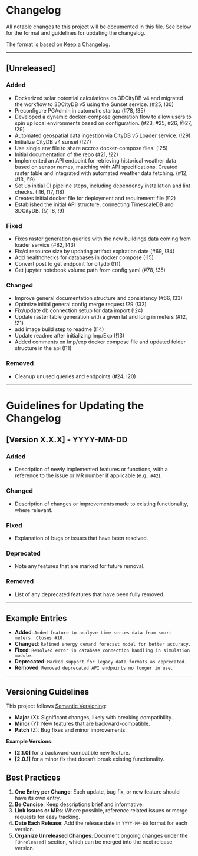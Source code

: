 
# Changelog

All notable changes to this project will be documented in this file. 
See below for the format and guidelines for updating the changelog.

The format is based on [Keep a Changelog](https://keepachangelog.com/en/1.1.0/).

---

## [Unreleased]
### Added
- Dockerized solar potential calculations on 3DCityDB v4 and migrated the workflow to 3DCityDB v5 using the Sunset service. (#25, !30)
- Preconfigure PGAdmin in automatic startup (#78, !35)
- Developed a dynamic docker-compose generation flow to allow users to spin up local environments based on configuration. (#23, #25, #26, @27, !29)
- Automated geospatial data ingestion via CityDB v5 Loader service. (!29)
- Initialize CityDB v4 sunset (!27)
- Use single env file to share accros docker-compose files. (!25)
- Initial documentation of the repo (#21, !22)
- Implemented an API endpoint for retrieving historical weather data based on sensor names, matching with API specifications. Created raster table and integrated with automated weather data fetching. (#12, #13, !19)
- Set up initial CI pipeline steps, including dependency installation and lint checks. (!16, !17, !18)
- Creates initial docker file for deployment and requirement file (!12)
- Established the initial API structure, connecting TimescaleDB and 3DCityDB. (!7, !8, !9)

### Fixed
- Fixes raster generation queries with the new buildings data coming from loader service (#82, !43)
- Fix/ci resource size by updating artifact expiration date (#69, !34)
- Add healthchecks for databases in docker compose (!15)
- Convert post to get endpoint for citydb (!11)
- Get jupyter notebook volume path from config.yaml (#78, !35)

### Changed
- Improve general documentation structure and consistency (#66, !33)
- Optimize initial general config merge request !29 (!32)
- Fix/update db connection setup for data import (!24)
- Update raster table generation with a given lat and long in meters (#12, !21)
- add image build step to readme (!14)
- Update readme after initializing Imp/Exp (!13)
- Added comments on Imp/exp docker compose file and updated folder structure in the api (!11)

### Removed
- Cleanup unused queries and endpoints (#24, !20)

---

# Guidelines for Updating the Changelog
## [Version X.X.X] - YYYY-MM-DD
### Added
- Description of newly implemented features or functions, with a reference to the issue or MR number if applicable (e.g., `#42`).

### Changed
- Description of changes or improvements made to existing functionality, where relevant.

### Fixed
- Explanation of bugs or issues that have been resolved.
  
### Deprecated
- Note any features that are marked for future removal.

### Removed
- List of any deprecated features that have been fully removed.

---

## Example Entries

- **Added**: `Added feature to analyze time-series data from smart meters. Closes #10.`
- **Changed**: `Refined energy demand forecast model for better accuracy.`
- **Fixed**: `Resolved error in database connection handling in simulation module.`
- **Deprecated**: `Marked support for legacy data formats as deprecated.`
- **Removed**: `Removed deprecated API endpoints no longer in use.`

---

## Versioning Guidelines

This project follows [Semantic Versioning](https://semver.org/spec/v2.0.0.html):
- **Major** (X): Significant changes, likely with breaking compatibility.
- **Minor** (Y): New features that are backward-compatible.
- **Patch** (Z): Bug fixes and minor improvements.

**Example Versions**:
- **[2.1.0]** for a backward-compatible new feature.
- **[2.0.1]** for a minor fix that doesn’t break existing functionality.

## Best Practices

1. **One Entry per Change**: Each update, bug fix, or new feature should have its own entry.
2. **Be Concise**: Keep descriptions brief and informative.
3. **Link Issues or MRs**: Where possible, reference related issues or merge requests for easy tracking.
4. **Date Each Release**: Add the release date in `YYYY-MM-DD` format for each version.
5. **Organize Unreleased Changes**: Document ongoing changes under the `[Unreleased]` section, which can be merged into the next release version.

